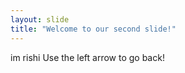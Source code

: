```yaml
---
layout: slide
title: "Welcome to our second slide!"
---
```

im rishi
Use the left arrow to go back!
